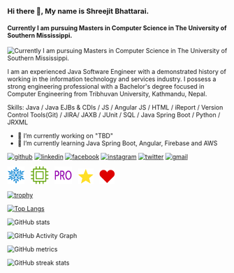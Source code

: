 ### Hi there 👋, My name is Shreejit Bhattarai.
#### Currently I am pursuing Masters in Computer Science in The University of Southern Mississippi.
![Currently I am pursuing Masters in Computer Science in The University of Southern Mississippi.](https://nba2kw.com/wp-content/uploads/2021/09/nba-2k22-locker-codes-myteam-active-not-expired-current-next-gen.jpg)

I am an experienced Java Software Engineer with a demonstrated history of working in the information technology and services industry. I possess a strong engineering professional with a Bachelor's degree focused in Computer Engineering from Tribhuvan University, Kathmandu, Nepal. 

Skills: Java / Java EJBs & CDIs / JS / Angular JS / HTML / iReport / Version Control Tools(Git) / JIRA/ JAXB / JUnit / SQL / Java Spring Boot / Python / JRXML 

- 🔭 I’m currently working on "TBD" 
- 🌱 I’m currently learning Java Spring Boot, Angular, Firebase and AWS 


[<img src='https://cdn.jsdelivr.net/npm/simple-icons@3.0.1/icons/github.svg' alt='github' height='40'>](https://github.com/bshreejit)  [<img src='https://cdn.jsdelivr.net/npm/simple-icons@3.0.1/icons/linkedin.svg' alt='linkedin' height='40'>](https://www.linkedin.com/in/bshreejit/)  [<img src='https://cdn.jsdelivr.net/npm/simple-icons@3.0.1/icons/facebook.svg' alt='facebook' height='40'>](https://www.facebook.com/bshreejit)  [<img src='https://cdn.jsdelivr.net/npm/simple-icons@3.0.1/icons/instagram.svg' alt='instagram' height='40'>](https://www.instagram.com/bshreejit/)  [<img src='https://cdn.jsdelivr.net/npm/simple-icons@3.0.1/icons/twitter.svg' alt='twitter' height='40'>](https://twitter.com/bshreejit)  [<img src='https://cdn.jsdelivr.net/npm/simple-icons@3.0.1/icons/gmail.svg' alt='gmail' height='40'>](bshreejit@gmail.com)  

<a href='https://archiveprogram.github.com/'><img src='https://raw.githubusercontent.com/acervenky/animated-github-badges/master/assets/acbadge.gif' width='40' height='40'></a> <a href='https://docs.github.com/en/developers'><img src='https://raw.githubusercontent.com/acervenky/animated-github-badges/master/assets/devbadge.gif' width='40' height='40'></a> <a href='https://github.com/pricing'><img src='https://raw.githubusercontent.com/acervenky/animated-github-badges/master/assets/pro.gif' width='40' height='40'></a> <a href='https://stars.github.com/'><img src='https://raw.githubusercontent.com/acervenky/animated-github-badges/master/assets/starbadge.gif' width='35' height='35'></a> <a href='https://docs.github.com/en/github/supporting-the-open-source-community-with-github-sponsors'><img src='https://raw.githubusercontent.com/acervenky/animated-github-badges/master/assets/sponsorbadge.gif' width='35' height='35'></a> 

[![trophy](https://github-profile-trophy.vercel.app/?username=bshreejit)](https://github.com/ryo-ma/github-profile-trophy)

[![Top Langs](https://github-readme-stats.vercel.app/api/top-langs/?username=bshreejit)](https://github.com/anuraghazra/github-readme-stats)

![GitHub stats](https://github-readme-stats.vercel.app/api?username=bshreejit&show_icons=true&count_private=true)  

![GitHub Activity Graph](https://activity-graph.herokuapp.com/graph?username=bshreejit)  

![GitHub metrics](https://metrics.lecoq.io/bshreejit)  

![GitHub streak stats](https://github-readme-streak-stats.herokuapp.com/?user=bshreejit)  


